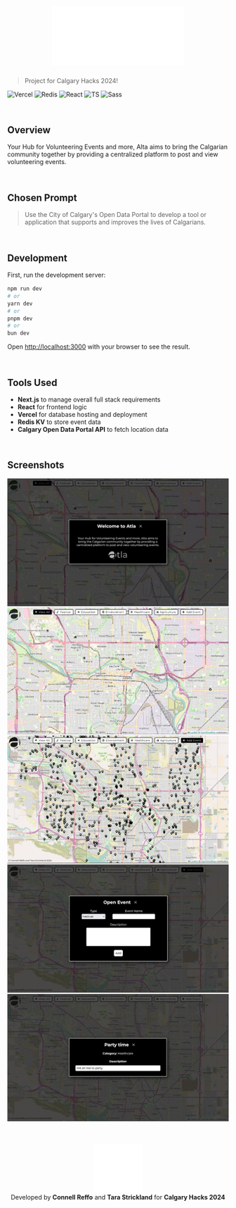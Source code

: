 <h1 align="center">
    <img width="300px" src="public/atla-logo-full.svg" />
</h1>

> Project for Calgary Hacks 2024!

![Vercel](https://img.shields.io/badge/Vercel-000000?style=for-the-badge&logo=vercel&logoColor=white)
![Redis](https://img.shields.io/badge/redis-%23DD0031.svg?&style=for-the-badge&logo=redis&logoColor=white)
![React](https://img.shields.io/badge/React-20232A?style=for-the-badge&logo=react&logoColor=61DAFB)
![TS](https://img.shields.io/badge/TypeScript-007ACC?style=for-the-badge&logo=typescript&logoColor=white)
![Sass](https://img.shields.io/badge/Sass-CC6699?style=for-the-badge&logo=sass&logoColor=white)

<br />

## Overview

Your Hub for Volunteering Events and more, Alta aims to bring the Calgarian community together by providing a centralized platform to post and view volunteering events.

<br />

## Chosen Prompt

> Use the City of Calgary's Open Data Portal to develop a tool
  or application that supports and improves the lives of Calgarians.

<br />

## Development

First, run the development server:

```bash
npm run dev
# or
yarn dev
# or
pnpm dev
# or
bun dev
```

Open [http://localhost:3000](http://localhost:3000) with your browser to see the result.

<br />

## Tools Used
 - **Next.js** to manage overall full stack requirements
 - **React** for frontend logic
 - **Vercel** for database hosting and deployment
 - **Redis KV** to store event data
 - **Calgary Open Data Portal API** to fetch location data

<br />

## Screenshots

![](public/screenshots/1.PNG)
![](public/screenshots/2.PNG)
![](public/screenshots/3.PNG)
![](public/screenshots/4.PNG)
![](public/screenshots/5.PNG)

<br />
<br />

<div align="center">
    <img width="110px" src="public/atla-logo-small.svg" />
    <div>Developed by <b>Connell Reffo</b> and <b>Tara Strickland</b> for <b>Calgary Hacks 2024</b></div>
</div>
